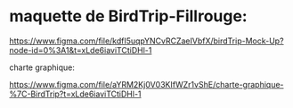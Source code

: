 # maquette de BirdTrip-Fillrouge:

https://www.figma.com/file/kdfI5uqpYNCvRCZaeIVbfX/birdTrip-Mock-Up?node-id=0%3A1&t=xLde6iaviTCtiDHl-1

charte graphique:

https://www.figma.com/file/aYRM2Kj0V03KIfWZr1vShE/charte-graphique-%7C-BirdTrip?t=xLde6iaviTCtiDHl-1
